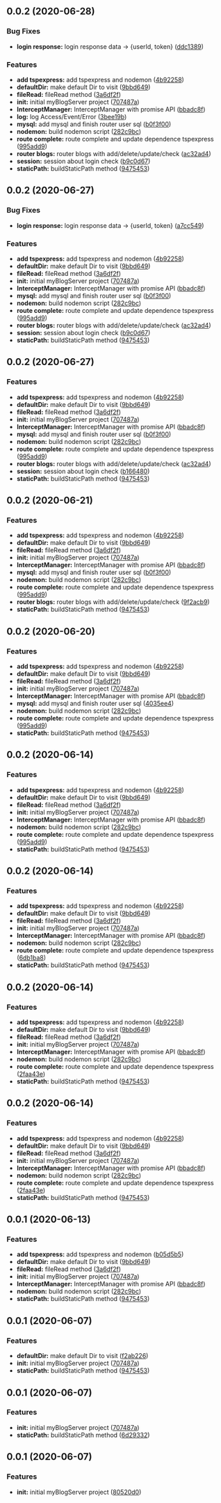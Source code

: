 <a name="0.0.2"></a>
## 0.0.2 (2020-06-28)


### Bug Fixes

* **login response:** login response data -> {userId, token} ([ddc1389](https://github.com/hblvsjtu/MyBlogServer/commit/ddc1389))


### Features

* **add tspexpress:** add tspexpress and nodemon ([4b92258](https://github.com/hblvsjtu/MyBlogServer/commit/4b92258))
* **defaultDir:** make default Dir to visit ([9bbd649](https://github.com/hblvsjtu/MyBlogServer/commit/9bbd649))
* **fileRead:** fileRead method ([3a6df2f](https://github.com/hblvsjtu/MyBlogServer/commit/3a6df2f))
* **init:** initial myBlogServer project ([707487a](https://github.com/hblvsjtu/MyBlogServer/commit/707487a))
* **InterceptManager:** InterceptManager with promise API ([bbadc8f](https://github.com/hblvsjtu/MyBlogServer/commit/bbadc8f))
* **log:** log Access/Event/Error ([3bee19b](https://github.com/hblvsjtu/MyBlogServer/commit/3bee19b))
* **mysql:** add mysql and finish router user sql ([b0f3f00](https://github.com/hblvsjtu/MyBlogServer/commit/b0f3f00))
* **nodemon:** build nodemon script ([282c9bc](https://github.com/hblvsjtu/MyBlogServer/commit/282c9bc))
* **route complete:** route complete and update dependence tspexpress ([995add9](https://github.com/hblvsjtu/MyBlogServer/commit/995add9))
* **router blogs:** router blogs with add/delete/update/check ([ac32ad4](https://github.com/hblvsjtu/MyBlogServer/commit/ac32ad4))
* **session:** session about login check ([b9c0d67](https://github.com/hblvsjtu/MyBlogServer/commit/b9c0d67))
* **staticPath:** buildStaticPath method ([9475453](https://github.com/hblvsjtu/MyBlogServer/commit/9475453))



<a name="0.0.2"></a>
## 0.0.2 (2020-06-27)


### Bug Fixes

* **login response:** login response data -> {userId, token} ([a7cc549](https://github.com/hblvsjtu/MyBlogServer/commit/a7cc549))


### Features

* **add tspexpress:** add tspexpress and nodemon ([4b92258](https://github.com/hblvsjtu/MyBlogServer/commit/4b92258))
* **defaultDir:** make default Dir to visit ([9bbd649](https://github.com/hblvsjtu/MyBlogServer/commit/9bbd649))
* **fileRead:** fileRead method ([3a6df2f](https://github.com/hblvsjtu/MyBlogServer/commit/3a6df2f))
* **init:** initial myBlogServer project ([707487a](https://github.com/hblvsjtu/MyBlogServer/commit/707487a))
* **InterceptManager:** InterceptManager with promise API ([bbadc8f](https://github.com/hblvsjtu/MyBlogServer/commit/bbadc8f))
* **mysql:** add mysql and finish router user sql ([b0f3f00](https://github.com/hblvsjtu/MyBlogServer/commit/b0f3f00))
* **nodemon:** build nodemon script ([282c9bc](https://github.com/hblvsjtu/MyBlogServer/commit/282c9bc))
* **route complete:** route complete and update dependence tspexpress ([995add9](https://github.com/hblvsjtu/MyBlogServer/commit/995add9))
* **router blogs:** router blogs with add/delete/update/check ([ac32ad4](https://github.com/hblvsjtu/MyBlogServer/commit/ac32ad4))
* **session:** session about login check ([b9c0d67](https://github.com/hblvsjtu/MyBlogServer/commit/b9c0d67))
* **staticPath:** buildStaticPath method ([9475453](https://github.com/hblvsjtu/MyBlogServer/commit/9475453))



<a name="0.0.2"></a>
## 0.0.2 (2020-06-27)


### Features

* **add tspexpress:** add tspexpress and nodemon ([4b92258](https://github.com/hblvsjtu/MyBlogServer/commit/4b92258))
* **defaultDir:** make default Dir to visit ([9bbd649](https://github.com/hblvsjtu/MyBlogServer/commit/9bbd649))
* **fileRead:** fileRead method ([3a6df2f](https://github.com/hblvsjtu/MyBlogServer/commit/3a6df2f))
* **init:** initial myBlogServer project ([707487a](https://github.com/hblvsjtu/MyBlogServer/commit/707487a))
* **InterceptManager:** InterceptManager with promise API ([bbadc8f](https://github.com/hblvsjtu/MyBlogServer/commit/bbadc8f))
* **mysql:** add mysql and finish router user sql ([b0f3f00](https://github.com/hblvsjtu/MyBlogServer/commit/b0f3f00))
* **nodemon:** build nodemon script ([282c9bc](https://github.com/hblvsjtu/MyBlogServer/commit/282c9bc))
* **route complete:** route complete and update dependence tspexpress ([995add9](https://github.com/hblvsjtu/MyBlogServer/commit/995add9))
* **router blogs:** router blogs with add/delete/update/check ([ac32ad4](https://github.com/hblvsjtu/MyBlogServer/commit/ac32ad4))
* **session:** session about login check ([b166480](https://github.com/hblvsjtu/MyBlogServer/commit/b166480))
* **staticPath:** buildStaticPath method ([9475453](https://github.com/hblvsjtu/MyBlogServer/commit/9475453))



<a name="0.0.2"></a>
## 0.0.2 (2020-06-21)


### Features

* **add tspexpress:** add tspexpress and nodemon ([4b92258](https://github.com/hblvsjtu/MyBlogServer/commit/4b92258))
* **defaultDir:** make default Dir to visit ([9bbd649](https://github.com/hblvsjtu/MyBlogServer/commit/9bbd649))
* **fileRead:** fileRead method ([3a6df2f](https://github.com/hblvsjtu/MyBlogServer/commit/3a6df2f))
* **init:** initial myBlogServer project ([707487a](https://github.com/hblvsjtu/MyBlogServer/commit/707487a))
* **InterceptManager:** InterceptManager with promise API ([bbadc8f](https://github.com/hblvsjtu/MyBlogServer/commit/bbadc8f))
* **mysql:** add mysql and finish router user sql ([b0f3f00](https://github.com/hblvsjtu/MyBlogServer/commit/b0f3f00))
* **nodemon:** build nodemon script ([282c9bc](https://github.com/hblvsjtu/MyBlogServer/commit/282c9bc))
* **route complete:** route complete and update dependence tspexpress ([995add9](https://github.com/hblvsjtu/MyBlogServer/commit/995add9))
* **router blogs:** router blogs with add/delete/update/check ([9f2acb9](https://github.com/hblvsjtu/MyBlogServer/commit/9f2acb9))
* **staticPath:** buildStaticPath method ([9475453](https://github.com/hblvsjtu/MyBlogServer/commit/9475453))



<a name="0.0.2"></a>
## 0.0.2 (2020-06-20)


### Features

* **add tspexpress:** add tspexpress and nodemon ([4b92258](https://github.com/hblvsjtu/MyBlogServer/commit/4b92258))
* **defaultDir:** make default Dir to visit ([9bbd649](https://github.com/hblvsjtu/MyBlogServer/commit/9bbd649))
* **fileRead:** fileRead method ([3a6df2f](https://github.com/hblvsjtu/MyBlogServer/commit/3a6df2f))
* **init:** initial myBlogServer project ([707487a](https://github.com/hblvsjtu/MyBlogServer/commit/707487a))
* **InterceptManager:** InterceptManager with promise API ([bbadc8f](https://github.com/hblvsjtu/MyBlogServer/commit/bbadc8f))
* **mysql:** add mysql and finish router user sql ([4035ee4](https://github.com/hblvsjtu/MyBlogServer/commit/4035ee4))
* **nodemon:** build nodemon script ([282c9bc](https://github.com/hblvsjtu/MyBlogServer/commit/282c9bc))
* **route complete:** route complete and update dependence tspexpress ([995add9](https://github.com/hblvsjtu/MyBlogServer/commit/995add9))
* **staticPath:** buildStaticPath method ([9475453](https://github.com/hblvsjtu/MyBlogServer/commit/9475453))



<a name="0.0.2"></a>
## 0.0.2 (2020-06-14)


### Features

* **add tspexpress:** add tspexpress and nodemon ([4b92258](https://github.com/hblvsjtu/MyBlogServer/commit/4b92258))
* **defaultDir:** make default Dir to visit ([9bbd649](https://github.com/hblvsjtu/MyBlogServer/commit/9bbd649))
* **fileRead:** fileRead method ([3a6df2f](https://github.com/hblvsjtu/MyBlogServer/commit/3a6df2f))
* **init:** initial myBlogServer project ([707487a](https://github.com/hblvsjtu/MyBlogServer/commit/707487a))
* **InterceptManager:** InterceptManager with promise API ([bbadc8f](https://github.com/hblvsjtu/MyBlogServer/commit/bbadc8f))
* **nodemon:** build nodemon script ([282c9bc](https://github.com/hblvsjtu/MyBlogServer/commit/282c9bc))
* **route complete:** route complete and update dependence tspexpress ([995add9](https://github.com/hblvsjtu/MyBlogServer/commit/995add9))
* **staticPath:** buildStaticPath method ([9475453](https://github.com/hblvsjtu/MyBlogServer/commit/9475453))



<a name="0.0.2"></a>
## 0.0.2 (2020-06-14)


### Features

* **add tspexpress:** add tspexpress and nodemon ([4b92258](https://github.com/hblvsjtu/MyBlogServer/commit/4b92258))
* **defaultDir:** make default Dir to visit ([9bbd649](https://github.com/hblvsjtu/MyBlogServer/commit/9bbd649))
* **fileRead:** fileRead method ([3a6df2f](https://github.com/hblvsjtu/MyBlogServer/commit/3a6df2f))
* **init:** initial myBlogServer project ([707487a](https://github.com/hblvsjtu/MyBlogServer/commit/707487a))
* **InterceptManager:** InterceptManager with promise API ([bbadc8f](https://github.com/hblvsjtu/MyBlogServer/commit/bbadc8f))
* **nodemon:** build nodemon script ([282c9bc](https://github.com/hblvsjtu/MyBlogServer/commit/282c9bc))
* **route complete:** route complete and update dependence tspexpress ([6db1ba8](https://github.com/hblvsjtu/MyBlogServer/commit/6db1ba8))
* **staticPath:** buildStaticPath method ([9475453](https://github.com/hblvsjtu/MyBlogServer/commit/9475453))



<a name="0.0.2"></a>
## 0.0.2 (2020-06-14)


### Features

* **add tspexpress:** add tspexpress and nodemon ([4b92258](https://github.com/hblvsjtu/MyBlogServer/commit/4b92258))
* **defaultDir:** make default Dir to visit ([9bbd649](https://github.com/hblvsjtu/MyBlogServer/commit/9bbd649))
* **fileRead:** fileRead method ([3a6df2f](https://github.com/hblvsjtu/MyBlogServer/commit/3a6df2f))
* **init:** initial myBlogServer project ([707487a](https://github.com/hblvsjtu/MyBlogServer/commit/707487a))
* **InterceptManager:** InterceptManager with promise API ([bbadc8f](https://github.com/hblvsjtu/MyBlogServer/commit/bbadc8f))
* **nodemon:** build nodemon script ([282c9bc](https://github.com/hblvsjtu/MyBlogServer/commit/282c9bc))
* **route complete:** route complete and update dependence tspexpress ([2faa43e](https://github.com/hblvsjtu/MyBlogServer/commit/2faa43e))
* **staticPath:** buildStaticPath method ([9475453](https://github.com/hblvsjtu/MyBlogServer/commit/9475453))



<a name="0.0.2"></a>
## 0.0.2 (2020-06-14)


### Features

* **add tspexpress:** add tspexpress and nodemon ([4b92258](https://github.com/hblvsjtu/MyBlogServer/commit/4b92258))
* **defaultDir:** make default Dir to visit ([9bbd649](https://github.com/hblvsjtu/MyBlogServer/commit/9bbd649))
* **fileRead:** fileRead method ([3a6df2f](https://github.com/hblvsjtu/MyBlogServer/commit/3a6df2f))
* **init:** initial myBlogServer project ([707487a](https://github.com/hblvsjtu/MyBlogServer/commit/707487a))
* **InterceptManager:** InterceptManager with promise API ([bbadc8f](https://github.com/hblvsjtu/MyBlogServer/commit/bbadc8f))
* **nodemon:** build nodemon script ([282c9bc](https://github.com/hblvsjtu/MyBlogServer/commit/282c9bc))
* **route complete:** route complete and update dependence tspexpress ([2faa43e](https://github.com/hblvsjtu/MyBlogServer/commit/2faa43e))
* **staticPath:** buildStaticPath method ([9475453](https://github.com/hblvsjtu/MyBlogServer/commit/9475453))



## 0.0.1 (2020-06-13)


### Features

* **add tspexpress:** add tspexpress and nodemon ([b05d5b5](https://github.com/hblvsjtu/MyBlogServer/commit/b05d5b52b84551b82d2422126d36fbe5fdbbddbc))
* **defaultDir:** make default Dir to visit ([9bbd649](https://github.com/hblvsjtu/MyBlogServer/commit/9bbd649fc9f6f0088e9c74b1643066c83504c64c))
* **fileRead:** fileRead method ([3a6df2f](https://github.com/hblvsjtu/MyBlogServer/commit/3a6df2f342b450d203528270eb703d4cb74c02e3))
* **init:** initial myBlogServer project ([707487a](https://github.com/hblvsjtu/MyBlogServer/commit/707487acbb132ab1c523736a1c718ce40651ff7a))
* **InterceptManager:** InterceptManager with promise API ([bbadc8f](https://github.com/hblvsjtu/MyBlogServer/commit/bbadc8fe54b77f3f1072a507a2915c2fc4e9ac19))
* **nodemon:** build nodemon script ([282c9bc](https://github.com/hblvsjtu/MyBlogServer/commit/282c9bc0badcfb28c2e06e16b5e206b826d5094f))
* **staticPath:** buildStaticPath method ([9475453](https://github.com/hblvsjtu/MyBlogServer/commit/9475453e85c3d72de5e91551178a43ad784cbb0e))



## 0.0.1 (2020-06-07)


### Features

* **defaultDir:** make default Dir to visit ([f2ab226](https://github.com/hblvsjtu/MyBlogServer/commit/f2ab2262469c7c3bc2604eb6b4996f1cafd3dd00))
* **init:** initial myBlogServer project ([707487a](https://github.com/hblvsjtu/MyBlogServer/commit/707487acbb132ab1c523736a1c718ce40651ff7a))
* **staticPath:** buildStaticPath method ([9475453](https://github.com/hblvsjtu/MyBlogServer/commit/9475453e85c3d72de5e91551178a43ad784cbb0e))



## 0.0.1 (2020-06-07)


### Features

* **init:** initial myBlogServer project ([707487a](https://github.com/hblvsjtu/MyBlogServer/commit/707487acbb132ab1c523736a1c718ce40651ff7a))
* **staticPath:** buildStaticPath method ([6d29332](https://github.com/hblvsjtu/MyBlogServer/commit/6d29332ff890535edc9f96e8534f9aa416e9f68c))



## 0.0.1 (2020-06-07)


### Features

* **init:** initial myBlogServer project ([80520d0](https://github.com/hblvsjtu/MyBlogServer/commit/80520d0a120116d9316485b7e2aec953e039fa83))




